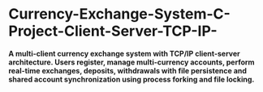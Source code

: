 # Currency-Exchange-System-C-Project-Client-Server-TCP-IP-
**A multi-client currency exchange system with TCP/IP client-server architecture. Users register, manage multi-currency accounts, perform real-time exchanges, deposits, withdrawals with file persistence and shared account synchronization using process forking and file locking.**
